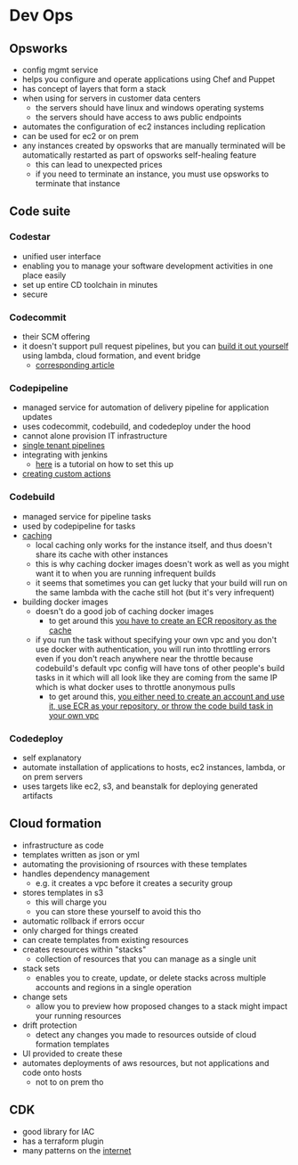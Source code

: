 # Dev Ops

## Opsworks

- config mgmt service
- helps you configure and operate applications using Chef and Puppet
- has concept of layers that form a stack
- when using for servers in customer data centers
  - the servers should have linux and windows operating systems
  - the servers should have access to aws public endpoints
- automates the configuration of ec2 instances including replication
- can be used for ec2 or on prem
- any instances created by opsworks that are manually terminated will be automatically restarted as part of opsworks self-healing feature
  - this can lead to unexpected prices
  - if you need to terminate an instance, you must use opsworks to terminate that instance

## Code suite

### Codestar

- unified user interface
- enabling you to manage your software development activities in one place easily
- set up entire CD toolchain in minutes
- secure

### Codecommit

- their SCM offering
- it doesn't support pull request pipelines, but you can [build it out yourself](https://github.com/aws-samples/aws-codepipeline-multi-branch-strategy) using lambda, cloud formation, and event bridge
  - [corresponding article](https://aws.amazon.com/blogs/devops/multi-branch-codepipeline-strategy-with-event-driven-architecture/)

### Codepipeline

- managed service for automation of delivery pipeline for application updates
- uses codecommit, codebuild, and codedeploy under the hood
- cannot alone provision IT infrastructure
- [single tenant pipelines](https://aws.amazon.com/blogs/devops/cross-account-ci-cd-pipeline-single-tenant-saas/)
- integrating with jenkins
  - [here](https://docs.aws.amazon.com/codepipeline/latest/userguide/tutorials-four-stage-pipeline.html?icmpid=docs_acp_console) is a tutorial on how to set this up
- [creating custom actions](https://docs.aws.amazon.com/codepipeline/latest/userguide/actions-create-custom-action.html)

### Codebuild

- managed service for pipeline tasks
- used by codepipeline for tasks
- [caching](https://docs.aws.amazon.com/codebuild/latest/userguide/build-caching.html)
  - local caching only works for the instance itself, and thus doesn't share its cache with other instances
  - this is why caching docker images doesn't work as well as you might want it to when you are running infrequent builds
  - it seems that sometimes you can get lucky that your build will run on the same lambda with the cache still hot (but it's very infrequent)
- building docker images
  - doesn't do a good job of caching docker images
    - to get around this [you have to create an ECR repository as the cache](https://aws.amazon.com/blogs/devops/reducing-docker-image-build-time-on-aws-codebuild-using-an-external-cache/)
  - if you run the task without specifying your own vpc and you don't use docker with authentication, you will run into throttling errors even if you don't reach anywhere near the throttle because codebuild's default vpc config will have tons of other people's build tasks in it which will all look like they are coming from the same IP which is what docker uses to throttle anonymous pulls
    - to get around this, [you either need to create an account and use it, use ECR as your repository, or throw the code build task in your own vpc](https://cloudkatha.com/too-many-requests-you-reached-pull-rate-limit/#:~:text=Reddit%20Pinterest%20WhatsApp-,AWS%20CodeBuild%3A%20toomanyrequests%3A%20You%20have%20reached%20your%20pull%20rate%20limit,Docker%20Hub%20went%20into%20effect.&text=Free%20Docker%20Hub%20users%20are,pull%20requests%20per%20six%20hours.)

### Codedeploy

- self explanatory
- automate installation of applications to hosts, ec2 instances, lambda, or on prem servers
- uses targets like ec2, s3, and beanstalk for deploying generated artifacts

## Cloud formation

- infrastructure as code
- templates written as json or yml
- automating the provisioning of rsources with these templates
- handles dependency management
  - e.g. it creates a vpc before it creates a security group
- stores templates in s3
  - this will charge you
  - you can store these yourself to avoid this tho
- automatic rollback if errors occur
- only charged for things created
- can create templates from existing resources
- creates resources within "stacks"
  - collection of resources that you can manage as a single unit
- stack sets
  - enables you to create, update, or delete stacks across multiple accounts and regions in a single operation
- change sets
  - allow you to preview how proposed changes to a stack might impact your running resources
- drift protection
  - detect any changes you made to resources outside of cloud formation templates
- UI provided to create these
- automates deployments of aws resources, but not applications and code onto hosts
  - not to on prem tho

## CDK

- good library for IAC
- has a terraform plugin
- many patterns on the [internet](https://cdkpatterns.com/)
